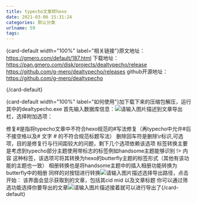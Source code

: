```yaml
---
title: typecho文章转hexo
date: 2021-03-06 15:31:24
categories: 默认分类
urlname: 59
tags:
---
```

<!--markdown-->

{card-default width="100%" label="相关链接"}原文地址：https://gmero.com/default/187.html
下载地址：https://pan.gmero.com/disk/projects/dealtypecho/release
https://github.com/g-mero/dealtypecho/releases
github开源地址：https://github.com/g-mero/dealtypecho

{/card-default}


{card-default width="100%" label="如何使用"}加下载下来的压缩包解压，运行其中的dealtypecho.exe
首先输入数据库信息：![请输入图片描述][1]到文章导出栏，选择附加选项：

修复#是指将typecho文章中不符合hexo规范的#写法修复（再typecho中允许#后不接空格以及# 文字 # 的不符合规范标题写法）
删除回车符是删除\r标识,可选项，目的是修复行与行间距较大的问题，剩下几个选项依赖该选项
标签转换主要是考虑到typecho部分主题使用带标志的标签例如handsome主题能够识别 !> 内容 这种标签，该选项可将其转换为hexo的butterfly主题的标签形式（其他有该功能的主题也一致）
相册转换也是将handsome主题中的插入相册功能转换为butterfly中的相册
同样的对按钮进行转换![请输入图片描述][2]选择导出路径，点击开始：
该界面会显示获取到的文章，包括其cid mid 以及文章标题
你可以通过筛选功能选择你要导出的文章![请输入图片描述][3]接着就可以进行导出了{/card-default}


  [1]: https://cdn.jsdelivr.net/gh/g-mero/gmero@master/img/20200709165204.png
  [2]: https://cdn.jsdelivr.net/gh/g-mero/gmero@master/img/20200709165332.png
  [3]: https://cdn.jsdelivr.net/gh/g-mero/gmero@master/img/20200709170549.png